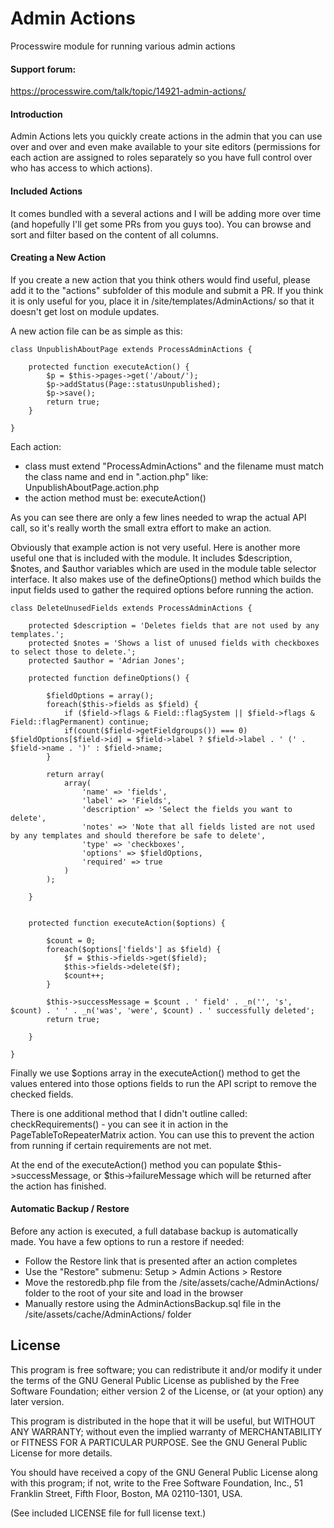 # Admin Actions #

Processwire module for running various admin actions


#### Support forum:
https://processwire.com/talk/topic/14921-admin-actions/

#### Introduction

Admin Actions lets you quickly create actions in the admin that you can use over and over and even make available to your site editors (permissions for each action are assigned to roles separately so you have full control over who has access to which actions).

#### Included Actions

It comes bundled with a several actions and I will be adding more over time (and hopefully I'll get some PRs from you guys too). You can browse and sort and filter based on the content of all columns.

#### Creating a New Action

If you create a new action that you think others would find useful, please add it to the "actions" subfolder of this module and submit a PR. If you think it is only useful for you, place it in /site/templates/AdminActions/ so that it doesn't get lost on module updates.

A new action file can be as simple as this:

```
class UnpublishAboutPage extends ProcessAdminActions {

    protected function executeAction() {
        $p = $this->pages->get('/about/');
        $p->addStatus(Page::statusUnpublished);
        $p->save();
        return true;
    }

}
```

Each action:

* class must extend "ProcessAdminActions" and the filename must match the class name and end in ".action.php" like: UnpublishAboutPage.action.php
* the action method must be: executeAction()

As you can see there are only a few lines needed to wrap the actual API call, so it's really worth the small extra effort to make an action.

Obviously that example action is not very useful. Here is another more useful one that is included with the module. It includes $description, $notes, and $author variables which are used in the module table selector interface. It also makes use of the defineOptions() method which builds the input fields used to gather the required options before running the action.

```
class DeleteUnusedFields extends ProcessAdminActions {

    protected $description = 'Deletes fields that are not used by any templates.';
    protected $notes = 'Shows a list of unused fields with checkboxes to select those to delete.';
    protected $author = 'Adrian Jones';

    protected function defineOptions() {

        $fieldOptions = array();
        foreach($this->fields as $field) {
            if ($field->flags & Field::flagSystem || $field->flags & Field::flagPermanent) continue;
            if(count($field->getFieldgroups()) === 0) $fieldOptions[$field->id] = $field->label ? $field->label . ' (' . $field->name . ')' : $field->name;
        }

        return array(
            array(
                'name' => 'fields',
                'label' => 'Fields',
                'description' => 'Select the fields you want to delete',
                'notes' => 'Note that all fields listed are not used by any templates and should therefore be safe to delete',
                'type' => 'checkboxes',
                'options' => $fieldOptions,
                'required' => true
            )
        );

    }


    protected function executeAction($options) {

        $count = 0;
        foreach($options['fields'] as $field) {
            $f = $this->fields->get($field);
            $this->fields->delete($f);
            $count++;
        }

        $this->successMessage = $count . ' field' . _n('', 's', $count) . ' ' . _n('was', 'were', $count) . ' successfully deleted';
        return true;

    }

}
```

Finally we use $options array in the executeAction() method to get the values entered into those options fields to run the API script to remove the checked fields.

There is one additional method that I didn't outline called: checkRequirements() - you can see it in action in the PageTableToRepeaterMatrix action. You can use this to prevent the action from running if certain requirements are not met.

At the end of the executeAction() method you can populate $this->successMessage, or $this->failureMessage which will be returned after the action has finished.

#### Automatic Backup / Restore

Before any action is executed, a full database backup is automatically made. You have a few options to run a restore if needed:

* Follow the Restore link that is presented after an action completes
* Use the "Restore" submenu: Setup > Admin Actions > Restore
* Move the restoredb.php file from the /site/assets/cache/AdminActions/ folder to the root of your site and load in the browser
* Manually restore using the AdminActionsBackup.sql file in the /site/assets/cache/AdminActions/ folder

## License

This program is free software; you can redistribute it and/or
modify it under the terms of the GNU General Public License
as published by the Free Software Foundation; either version 2
of the License, or (at your option) any later version.

This program is distributed in the hope that it will be useful,
but WITHOUT ANY WARRANTY; without even the implied warranty of
MERCHANTABILITY or FITNESS FOR A PARTICULAR PURPOSE.  See the
GNU General Public License for more details.

You should have received a copy of the GNU General Public License
along with this program; if not, write to the Free Software
Foundation, Inc., 51 Franklin Street, Fifth Floor, Boston, MA  02110-1301, USA.

(See included LICENSE file for full license text.)

